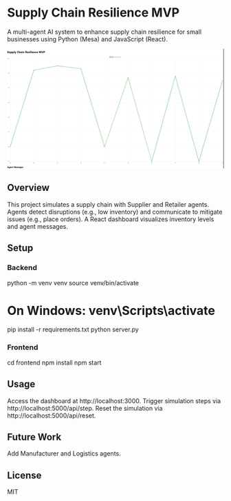 # Supply Chain Resilience MVP 
A multi-agent AI system to enhance supply chain resilience for small businesses using Python (Mesa) and JavaScript (React).

![Dashboard](screenshot.png)

## Overview 
This project simulates a supply chain with Supplier and Retailer agents. Agents detect disruptions (e.g., low inventory) and communicate to mitigate issues (e.g., place orders). A React dashboard visualizes inventory levels and agent messages.

## Setup 
### Backend 
python -m venv venv
source venv/bin/activate  
# On Windows: venv\Scripts\activate
pip install -r requirements.txt
python server.py

### Frontend 
cd frontend
npm install
npm start

## Usage 
Access the dashboard at http://localhost:3000.
Trigger simulation steps via http://localhost:5000/api/step.
Reset the simulation via http://localhost:5000/api/reset.

## Future Work
Add Manufacturer and Logistics agents.

## License
MIT